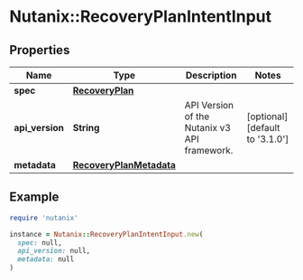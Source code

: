 # Nutanix::RecoveryPlanIntentInput

## Properties

| Name | Type | Description | Notes |
| ---- | ---- | ----------- | ----- |
| **spec** | [**RecoveryPlan**](RecoveryPlan.md) |  |  |
| **api_version** | **String** | API Version of the Nutanix v3 API framework. | [optional][default to &#39;3.1.0&#39;] |
| **metadata** | [**RecoveryPlanMetadata**](RecoveryPlanMetadata.md) |  |  |

## Example

```ruby
require 'nutanix'

instance = Nutanix::RecoveryPlanIntentInput.new(
  spec: null,
  api_version: null,
  metadata: null
)
```

